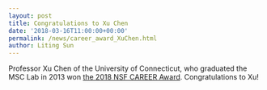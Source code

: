```yaml
---
layout: post
title: Congratulations to Xu Chen
date: '2018-03-16T11:00:00+00:00'
permalink: /news/career_award_XuChen.html
author: Liting Sun
---
```


Professor Xu Chen of the University of Connecticut, who graduated the MSC Lab in 2013 won [the 2018 NSF CAREER Award](https://www.nsf.gov/awardsearch/showAward?AWD_ID=1750027&HistoricalAwards=false).  Congratulations to Xu!